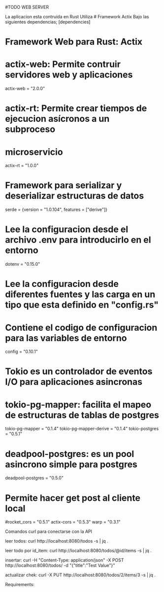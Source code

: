 #TODO WEB SERVER


La aplicacion esta contruida en Rust Utiliza # Framework Actix
Bajo las siguientes dependencias;
[dependencies]

# Framework Web para Rust: Actix
# actix-web: Permite contruir servidores web y aplicaciones  

actix-web = "2.0.0"

# actix-rt: Permite crear tiempos de ejecucion asícronos a un subproceso 
# microservicio 
actix-rt = "1.0.0"  

# Framework para serializar y deserializar estructuras de datos  
serde = {version = "1.0.104", features = ["derive"]}

# Lee la configuracion desde el archivo .env para introducirlo en el entorno 
dotenv = "0.15.0"

# Lee la configuracion desde diferentes fuentes y las carga en un tipo que esta definido en "config.rs"
# Contiene el codigo de configuracion para las variables de entorno 
config = "0.10.1"

# Tokio es un controlador de eventos I/O para aplicaciones asincronas 
# tokio-pg-mapper: facilita el mapeo de estructuras de tablas de postgres  
tokio-pg-mapper = "0.1.4"
tokio-pg-mapper-derive = "0.1.4"
tokio-postgres = "0.5.1"

# deadpool-postgres: es un pool asincrono simple para postgres
deadpool-postgres = "0.5.0"

# Permite hacer get post al cliente local 
#rocket_cors = "0.5.1"
actix-cors = "0.5.3"
warp = "0.3.1"

Comandos curl para conectarse con la API

leer todos: curl http://localhost:8080/todos -s | jq .

leer todo por id_item: curl http://localhost:8080/todos/@id/items -s | jq .

insertar: curl -H "Content-Type: application/json" -X POST http://localhost:8080/todos/ -d "{"title":"Test Value"}"

actualizar chek: curl -X PUT http://localhost:8080/todos/2/items/3 -s | jq .

Requirements:

